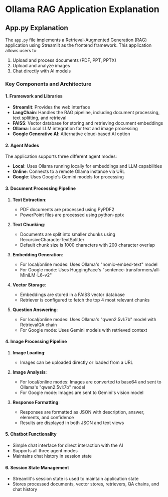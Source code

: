 
# Ollama RAG Application Explanation

## App.py Explanation

The `app.py` file implements a Retrieval-Augmented Generation (RAG) application using Streamlit as the frontend framework. This application allows users to:

1. Upload and process documents (PDF, PPT, PPTX)
2. Upload and analyze images
3. Chat directly with AI models

### Key Components and Architecture

#### 1. Framework and Libraries
- **Streamlit**: Provides the web interface
- **LangChain**: Handles the RAG pipeline, including document processing, text splitting, and retrieval
- **FAISS**: Vector database for storing and retrieving document embeddings
- **Ollama**: Local LLM integration for text and image processing
- **Google Generative AI**: Alternative cloud-based AI option

#### 2. Agent Modes
The application supports three different agent modes:
- **Local**: Uses Ollama running locally for embeddings and LLM capabilities
- **Online**: Connects to a remote Ollama instance via URL
- **Google**: Uses Google's Gemini models for processing

#### 3. Document Processing Pipeline
1. **Text Extraction**: 
   - PDF documents are processed using PyPDF2
   - PowerPoint files are processed using python-pptx
   
2. **Text Chunking**:
   - Documents are split into smaller chunks using RecursiveCharacterTextSplitter
   - Default chunk size is 1000 characters with 200 character overlap

3. **Embedding Generation**:
   - For local/online modes: Uses Ollama's "nomic-embed-text" model
   - For Google mode: Uses HuggingFace's "sentence-transformers/all-MiniLM-L6-v2"

4. **Vector Storage**:
   - Embeddings are stored in a FAISS vector database
   - Retriever is configured to fetch the top 4 most relevant chunks

5. **Question Answering**:
   - For local/online modes: Uses Ollama's "qwen2.5vl:7b" model with RetrievalQA chain
   - For Google mode: Uses Gemini models with retrieved context

#### 4. Image Processing Pipeline
1. **Image Loading**:
   - Images can be uploaded directly or loaded from a URL
   
2. **Image Analysis**:
   - For local/online modes: Images are converted to base64 and sent to Ollama's "qwen2.5vl:7b" model
   - For Google mode: Images are sent to Gemini's vision model
   
3. **Response Formatting**:
   - Responses are formatted as JSON with description, answer, elements, and confidence
   - Results are displayed in both JSON and text views

#### 5. Chatbot Functionality
- Simple chat interface for direct interaction with the AI
- Supports all three agent modes
- Maintains chat history in session state

#### 6. Session State Management
- Streamlit's session state is used to maintain application state
- Stores processed documents, vector stores, retrievers, QA chains, and chat history